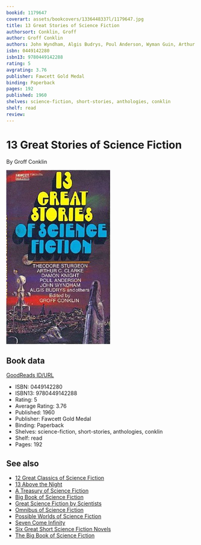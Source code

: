 ```yaml
---
bookid: 1179647
coverart: assets/bookcovers/1336448337l/1179647.jpg
title: 13 Great Stories of Science Fiction
authorsort: Conklin, Groff
author: Groff Conklin
authors: John Wyndham, Algis Budrys, Poul Anderson, Wyman Guin, Arthur C. Clarke, William T. Powers, Alan Nelson, William Morrison, G.C. Edmondson, Damon Knight, Lion Miller, Theodore Sturgeon, Richard Gehman
isbn: 0449142280
isbn13: 9780449142288
rating: 5
avgrating: 3.76
publisher: Fawcett Gold Medal
binding: Paperback
pages: 192
published: 1960
shelves: science-fiction, short-stories, anthologies, conklin
shelf: read
review: 
---
```


# 13 Great Stories of Science Fiction

By Groff Conklin

![](../../assets/bookcovers/1336448337l/1179647.jpg)

## Book data

[GoodReads ID/URL](https://www.goodreads.com/book/show/1179647)

- ISBN: 0449142280
- ISBN13: 9780449142288
- Rating: 5
- Average Rating: 3.76
- Published: 1960
- Publisher: Fawcett Gold Medal
- Binding: Paperback
- Shelves: science-fiction, short-stories, anthologies, conklin
- Shelf: read
- Pages: 192


## See also

- [12 Great Classics of Science Fiction](12_Great_Classics_of_Science_Fiction.md)
- [13 Above the Night](13_Above_the_Night.md)
- [A Treasury of Science Fiction](A_Treasury_of_Science_Fiction.md)
- [Big Book of Science Fiction](Big_Book_of_Science_Fiction.md)
- [Great Science Fiction by Scientists](Great_Science_Fiction_by_Scientists.md)
- [Omnibus of Science Fiction](Omnibus_of_Science_Fiction.md)
- [Possible Worlds of Science Fiction](Possible_Worlds_of_Science_Fiction.md)
- [Seven Come Infinity](Seven_Come_Infinity.md)
- [Six Great Short Science Fiction Novels](Six_Great_Short_Science_Fiction_Novels.md)
- [The Big Book of Science Fiction](The_Big_Book_of_Science_Fiction.md)
